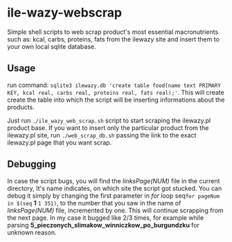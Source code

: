 # ile-wazy-webscrap

Simple shell scripts to web scrap product's most essential macronutrients such as: kcal, carbs, proteins, fats from the ilewazy site and insert them to your own local sqlite database. 

## Usage

run command: `sqlite3 ilewazy.db 'create table food(name text PRIMARY KEY, kcal real, carbs real, proteins real, fats real);'`. This will create create the table into which the script will be inserting informations about the products.

Just run `./ile_wazy_web_scrap.sh` script to start scraping the ilewazy.pl product base. If you want to insert only the particular product from the ilewazy.pl site, run `./web_scrap_db.sh` passing the link to the exact ilewazy.pl page that you want scrap.

## Debugging

In case the script bugs, you will find the *linksPage(NUM)* file in the current directory, It's name indicates, on which site the script got stucked. You can debug it simply by changing the first parameter in *for* loop seq`for pageNum in $(seq` **1** `1 351)`, to the number that you saw in the name of *linksPage(NUM)* file, incremented by one. This will continue scrapping from the next page. In my case it bugged like 2/3 times, for example while parsing **5_pieczonych_slimakow_winniczkow_po_burgundzku** for unknown reason.

